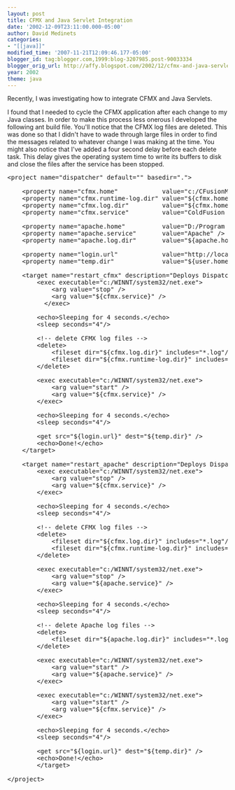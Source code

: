```yaml
---
layout: post
title: CFMX and Java Servlet Integration
date: '2002-12-09T23:11:00.000-05:00'
author: David Medinets
categories:
- "[[java]]"
modified_time: '2007-11-21T12:09:46.177-05:00'
blogger_id: tag:blogger.com,1999:blog-3207985.post-90033334
blogger_orig_url: http://affy.blogspot.com/2002/12/cfmx-and-java-servlet-integration.md
year: 2002
theme: java
---
```


Recently, I was investigating how to integrate CFMX and Java Servlets.


I found that I needed to cycle the CFMX application after each change to my Java classes. In order to make this process
less onerous I developed the following ant build file. You'll notice that the CFMX log files are deleted. This was done
so that I didn't have to wade through large files in order to find the messages related to whatever change I was making
at the time. You might also notice that I've added a four second delay before each delete task. This delay gives the
operating system time to write its buffers to disk and close the files after the service has been stopped.</p>
<pre>
&lt;project name="dispatcher" default="" basedir="."&gt;

    &lt;property name="cfmx.home"            value="c:/CFusionMX" /&gt;
    &lt;property name="cfmx.runtime-log.dir" value="${cfmx.home}/runtime/logs" /&gt;
    &lt;property name="cfmx.log.dir"         value="${cfmx.home}/logs" /&gt;
    &lt;property name="cfmx.service"         value="ColdFusion MX Application Server" /&gt;

    &lt;property name="apache.home"          value="D:/Program Files/Apache Group/Apache" /&gt;
    &lt;property name="apache.service"       value="Apache" /&gt;
    &lt;property name="apache.log.dir"       value="${apache.home}/logs" /&gt;

    &lt;property name="login.url"            value="http://localhost/login.cfm?userid=david&amp;password=password" /&gt;
    &lt;property name="temp.dir"             value="${user.home}/Temp" /&gt;

    &lt;target name="restart_cfmx" description="Deploys Dispatcher servlet to CFMX."&gt;
        &lt;exec executable="c:/WINNT/system32/net.exe"&gt;
            &lt;arg value="stop" /&gt;
            &lt;arg value="${cfmx.service}" /&gt;
          &lt;/exec&gt;

        &lt;echo&gt;Sleeping for 4 seconds.&lt;/echo&gt;
        &lt;sleep seconds="4"/&gt;

        &lt;!-- delete CFMX log files --&gt;
        &lt;delete&gt;
            &lt;fileset dir="${cfmx.log.dir}" includes="*.log"/&gt;
            &lt;fileset dir="${cfmx.runtime-log.dir}" includes="*.log"/&gt;
        &lt;/delete&gt;

        &lt;exec executable="c:/WINNT/system32/net.exe"&gt;
            &lt;arg value="start" /&gt;
            &lt;arg value="${cfmx.service}" /&gt;
        &lt;/exec&gt;

        &lt;echo&gt;Sleeping for 4 seconds.&lt;/echo&gt;
        &lt;sleep seconds="4"/&gt;

        &lt;get src="${login.url}" dest="${temp.dir}" /&gt;
        &lt;echo&gt;Done!&lt;/echo&gt;
    &lt;/target&gt;

    &lt;target name="restart_apache" description="Deploys Dispatcher servlet to CFMX."&gt;
        &lt;exec executable="c:/WINNT/system32/net.exe"&gt;
            &lt;arg value="stop" /&gt;
            &lt;arg value="${cfmx.service}" /&gt;
        &lt;/exec&gt;

        &lt;echo&gt;Sleeping for 4 seconds.&lt;/echo&gt;
        &lt;sleep seconds="4"/&gt;

        &lt;!-- delete CFMX log files --&gt;
        &lt;delete&gt;
            &lt;fileset dir="${cfmx.log.dir}" includes="*.log"/&gt;
            &lt;fileset dir="${cfmx.runtime-log.dir}" includes="*.log"/&gt;
        &lt;/delete&gt;

        &lt;exec executable="c:/WINNT/system32/net.exe"&gt;
            &lt;arg value="stop" /&gt;
            &lt;arg value="${apache.service}" /&gt;
        &lt;/exec&gt;

        &lt;echo&gt;Sleeping for 4 seconds.&lt;/echo&gt;
        &lt;sleep seconds="4"/&gt;

        &lt;!-- delete Apache log files --&gt;
        &lt;delete&gt;
            &lt;fileset dir="${apache.log.dir}" includes="*.log"/&gt;
        &lt;/delete&gt;

        &lt;exec executable="c:/WINNT/system32/net.exe"&gt;
            &lt;arg value="start" /&gt;
            &lt;arg value="${apache.service}" /&gt;
        &lt;/exec&gt;

        &lt;exec executable="c:/WINNT/system32/net.exe"&gt;
            &lt;arg value="start" /&gt;
            &lt;arg value="${cfmx.service}" /&gt;
        &lt;/exec&gt;

        &lt;echo&gt;Sleeping for 4 seconds.&lt;/echo&gt;
        &lt;sleep seconds="4"/&gt;

        &lt;get src="${login.url}" dest="${temp.dir}" /&gt;
        &lt;echo&gt;Done!&lt;/echo&gt;
        &lt;/target&gt;

&lt;/project&gt;

</pre>
